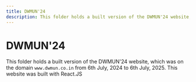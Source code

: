 ```yaml
---
title: DWMUN'24
description: This folder holds a built version of the DWMUN'24 website, which was on the domain `www.dwmun.co.in` from 6th July, 2024 to 6th July, 2025. This website was built with React.JS
---
```

# DWMUN'24
This folder holds a built version of the DWMUN'24 website, which was on the domain `www.dwmun.co.in` from 6th July, 2024 to 6th July, 2025. This website was built with React.JS
